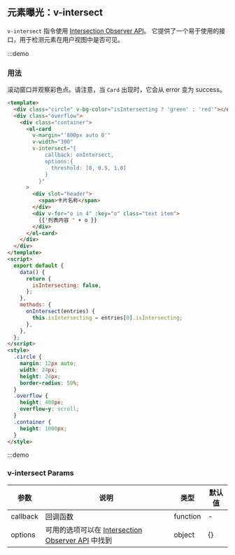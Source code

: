 ## 元素曝光：v-intersect

`v-intersect` 指令使用 [Intersection Observer API](https://developer.mozilla.org/en-US/docs/Web/API/Intersection_Observer_API)。 它提供了一个易于使用的接口，用于检测元素在用户视图中是否可见。

:::demo

### 用法

滚动窗口并观察彩色点。请注意，当 `Card` 出现时，它会从 error 变为 success。

```html
<template>
  <div class="circle" v-bg-color="isIntersecting ? 'green' : 'red'"></div>
  <div class="overflow">
    <div class="container">
      <el-card
        v-margin="'800px auto 0'"
        v-width="300"
        v-intersect="{
            callback: onIntersect,
            options:{
              threshold: [0, 0.5, 1.0]
            }
          }"
      >
        <div slot="header">
          <span>卡片名称</span>
        </div>
        <div v-for="o in 4" :key="o" class="text item">
          {{'列表内容 ' + o }}
        </div>
      </el-card>
    </div>
  </div>
</template>
<script>
  export default {
    data() {
      return {
        isIntersecting: false,
      };
    },
    methods: {
      onIntersect(entries) {
        this.isIntersecting = entries[0].isIntersecting;
      },
    },
  };
</script>
<style>
  .circle {
    margin: 12px auto;
    width: 24px;
    height: 24px;
    border-radius: 50%;
  }
  .overflow {
    height: 400px;
    overflow-y: scroll;
  }
  .container {
    height: 1000px;
  }
</style>
```

:::demo

### v-intersect Params

| 参数     | 说明                                                         | 类型     | 默认值 |
| -------- | ------------------------------------------------------------ | -------- | ------ |
| callback | 回调函数                                                     | function | -      |
| options  | 可用的选项可以在 [Intersection Observer API](https://developer.mozilla.org/en-US/docs/Web/API/Intersection_Observer_API) 中找到 | object   | {}     |
